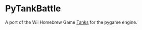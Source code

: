 # PyTankBattle

A port of the Wii Homebrew Game [Tanks](https://wiibrew.org/wiki/Tanks) for the pygame engine.
